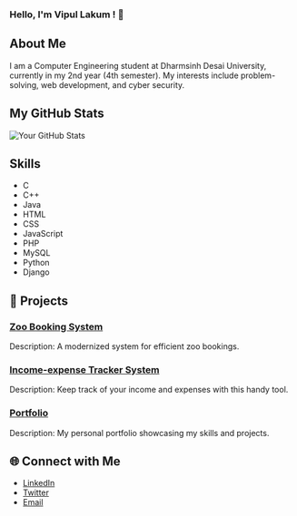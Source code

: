 ### Hello, I'm Vipul Lakum ! 👋

## About Me

I am a Computer Engineering student at Dharmsinh Desai University, currently in my 2nd year (4th semester). My interests include problem-solving, web development, and cyber security.

## My GitHub Stats

![Your GitHub Stats](https://github-readme-stats.vercel.app/api?username=Vipullakum007&show_icons=true&count_private=true&hide=contribs)

## Skills

- C
- C++
- Java
- HTML
- CSS
- JavaScript
- PHP
- MySQL
- Python
- Django

## 🚀 Projects

### [Zoo Booking System](link-to-project-1)
Description: A modernized system for efficient zoo bookings.

### [Income-expense Tracker System](link-to-project-1)
Description: Keep track of your income and expenses with this handy tool.

### [Portfolio](link-to-project-1)
Description: My personal portfolio showcasing my skills and projects.

## 🌐 Connect with Me

- [LinkedIn](https://www.linkedin.com/in/vipul-lakum-114043252/)
- [Twitter](https://twitter.com/Vipul_Lakum3075)
- [Email](mailto:lakumvipul6351@gmail.com)



<!--
**Vipullakum007/Vipullakum007** is a ✨ _special_ ✨ repository because its `README.md` (this file) appears on your GitHub profile.

Here are some ideas to get you started:

- 🔭 I’m currently working on ...
- 🌱 I’m currently learning ...
- 👯 I’m looking to collaborate on ...
- 🤔 I’m looking for help with ...
- 💬 Ask me about ...
- 📫 How to reach me: ...
- 😄 Pronouns: ...
- ⚡ Fun fact: ...
-->
